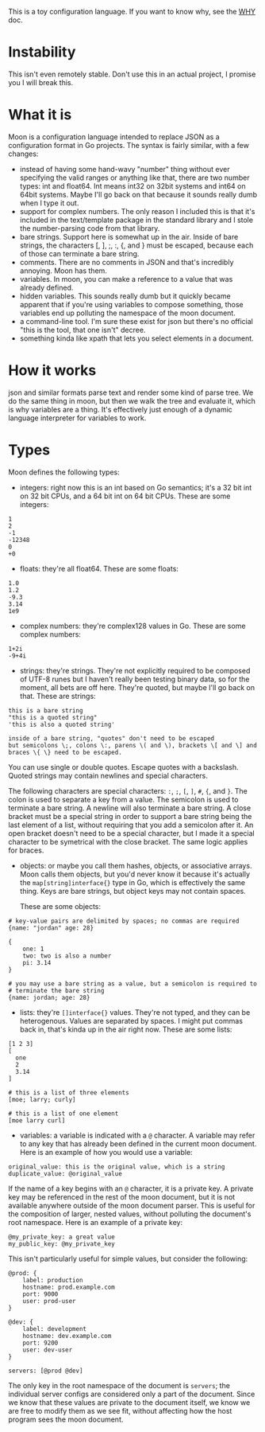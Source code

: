 This is a toy configuration language.  If you want to know why, see the [WHY](WHY.md) doc.

# Instability

This isn't even remotely stable.  Don't use this in an actual project, I
promise you I will break this.

# What it is

Moon is a configuration language intended to replace JSON as a configuration
format in Go projects.  The syntax is fairly similar, with a few changes:

- instead of having some hand-wavy "number" thing without ever specifying the
  valid ranges or anything like that, there are two number types: int and
  float64.  Int means int32 on 32bit systems and int64 on 64bit systems.  Maybe
  I'll go back on that because it sounds really dumb when I type it out.
- support for complex numbers.  The only reason I included this is that it's
  included in the text/template package in the standard library and I stole the
  number-parsing code from that library.
- bare strings.  Support here is somewhat up in the air.  Inside of bare
  strings, the characters [, ], ;, :, {, and } must be escaped, because each of
  those can terminate a bare string.
- comments.  There are no comments in JSON and that's incredibly annoying.
  Moon has them.
- variables.  In moon, you can make a reference to a value that was already
  defined.
- hidden variables.  This sounds really dumb but it quickly became apparent
  that if you're using variables to compose something, those variables end up
  polluting the namespace of the moon document.
- a command-line tool.  I'm sure these exist for json but there's no official
  "this is the tool, that one isn't" decree.
- something kinda like xpath that lets you select elements in a document.

# How it works

json and similar formats parse text and render some kind of parse tree.  We do
the same thing in moon, but then we walk the tree and evaluate it, which is why
variables are a thing.  It's effectively just enough of a dynamic language
interpreter for variables to work.

# Types

Moon defines the following types:

- integers: right now this is an int based on Go semantics; it's a 32 bit int
  on 32 bit CPUs, and a 64 bit int on 64 bit CPUs.  These are some integers:

```
1
2
-1
-12348
0
+0
```

- floats: they're all float64.  These are some floats:

```
1.0
1.2
-9.3
3.14
1e9
```

- complex numbers: they're complex128 values in Go.  These are some complex numbers:

```
1+2i
-9+4i
```

- strings: they're strings.  They're not explicitly required to be composed of
  UTF-8 runes but I haven't really been testing binary data, so for the moment,
  all bets are off here.  They're quoted, but maybe I'll go back on that.
  These are strings:

```
this is a bare string
"this is a quoted string"
'this is also a quoted string'

inside of a bare string, "quotes" don't need to be escaped
but semicolons \;, colons \:, parens \( and \), brackets \[ and \] and braces \{ \} need to be escaped.
```

  You can use single or double quotes.  Escape quotes with a backslash.  Quoted
  strings may contain newlines and special characters.

  The following characters are special characters: `:`, `;`, `[`, `]`, `#`,
  `{`, and `}`.  The colon is used to separate a key from a value.  The
  semicolon is used to terminate a bare string.  A newline will also terminate
  a bare string.  A close bracket must be a special string in order to support
  a bare string being the last element of a list, without requiring that you
  add a semicolon after it.  An open bracket doesn't need to be a special
  character, but I made it a special character to be symetrical with the close
  bracket.  The same logic applies for braces.

- objects: or maybe you call them hashes, objects, or associative arrays.  Moon
  calls them objects, but you'd never know it because it's actually the
  `map[string]interface{}` type in Go, which is effectively the same thing.
  Keys are bare strings, but object keys may not contain spaces.

  These are some objects:

```
# key-value pairs are delimited by spaces; no commas are required
{name: "jordan" age: 28}

{
    one: 1
    two: two is also a number
    pi: 3.14
}

# you may use a bare string as a value, but a semicolon is required to
# terminate the bare string
{name: jordan; age: 28}
```

- lists: they're `[]interface{}` values.  They're not typed, and they can be
  heterogenous.  Values are separated by spaces.  I might put commas back in,
  that's kinda up in the air right now.  These are some lists:

```
[1 2 3]
[
  one
  2
  3.14
]

# this is a list of three elements
[moe; larry; curly]

# this is a list of one element
[moe larry curl]
```

- variables: a variable is indicated with a `@` character.  A variable may
  refer to any key that has already been defined in the current moon document.
  Here is an example of how you would use a variable:

```
original_value: this is the original value, which is a string
duplicate_value: @original_value
```

  If the name of a key begins with an `@` character, it is a private key.  A
  private key may be referenced in the rest of the moon document, but it is not
  available anywhere outside of the moon document parser.  This is useful for
  the composition of larger, nested values, without polluting the document's
  root namespace.  Here is an example of a private key:

```
@my_private_key: a great value
my_public_key: @my_private_key
```

  This isn't particularly useful for simple values, but consider the following:

```
@prod: {
    label: production
    hostname: prod.example.com
    port: 9000
    user: prod-user
}

@dev: {
    label: development
    hostname: dev.example.com
    port: 9200
    user: dev-user
}

servers: [@prod @dev]
```

  The only key in the root namespace of the document is `servers`; the
  individual server configs are considered only a part of the document.  Since
  we know that these values are private to the document itself, we know we are
  free to modify them as we see fit, without affecting how the host program
  sees the moon document.
